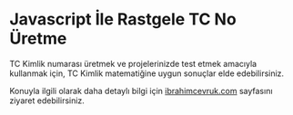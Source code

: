 # Javascript İle Rastgele TC No Üretme

TC Kimlik numarası üretmek ve projelerinizde test etmek amacıyla kullanmak için, TC Kimlik matematiğine uygun sonuçlar elde edebilirsiniz.

Konuyla ilgili olarak daha detaylı bilgi için [ibrahimcevruk.com](https://ibrahimcevruk.com/javascript-ile-rastgele-tc-no-uretme/) sayfasını ziyaret edebilirsiniz.

